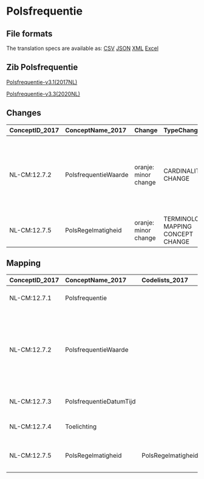 # Polsfrequentie
## File formats

The translation specs are available as: 
[CSV](../csv/Polsfrequentie.csv) [JSON](../json/Polsfrequentie.json) [XML](../xml/Polsfrequentie.xml) [Excel](../excel/Polsfrequentie.xlsx)



## Zib Polsfrequentie

[Polsfrequentie-v3.1(2017NL)](https://zibs.nl/wiki/Polsfrequentie-v3.1(2017NL))

[Polsfrequentie-v3.3(2020NL)](https://zibs.nl/wiki/Polsfrequentie-v3.3(2020NL))









## Changes

| ConceptID_2017   | ConceptName_2017     | Change               | TypeChange                         | Impact_heen   | TRANSLATIE_spec_heen                                                  | Impact_terug   | TRANSLATIE_spec_terug                                                 | Omschrijving                                                                                                                                                                |
|:-----------------|:---------------------|:---------------------|:-----------------------------------|:--------------|:----------------------------------------------------------------------|:---------------|:----------------------------------------------------------------------|:----------------------------------------------------------------------------------------------------------------------------------------------------------------------------|
| NL-CM:12.7.2     | PolsfrequentieWaarde | oranje: minor change | CARDINALITY CHANGE                 | Medium        | ZERO-TO-ONE TO ONE                                                    | Low            | ONE TO ZERO-TO-ONE                                                    | De cardinaliteit van het element Polsfrequentiewaarde  (0..1) en Hartfrequentiewaarde uit zib Hartfrequentie (1) waren niet consistent. Dit is verbeterd, beiden zijn nu 1. |
| NL-CM:12.7.5     | PolsRegelmatigheid   | oranje: minor change | TERMINOLOGY MAPPING CONCEPT CHANGE | Medium        | LOINC DefinitionCode [blank] -> [44969-4 Heart rate rhythm palpation] | Medium         | LOINC DefinitionCode [44969-4 Heart rate rhythm palpation] -> [blank] | LOINC DefintionCodes concept aangepast                                                                                                                                      |

## Mapping

| ConceptID_2017   | ConceptName_2017        | Codelists_2017              | Change                  | ConceptID_2020   | ConceptName_2020        | Codelists_2020              | Bits    | Omschrijving                                                                                                                                                                | TypeChange                         | Impact_heen   | TRANSLATIE_spec_heen                                                  | Impact_terug   | TRANSLATIE_spec_terug                                                 |
|:-----------------|:------------------------|:----------------------------|:------------------------|:-----------------|:------------------------|:----------------------------|:--------|:----------------------------------------------------------------------------------------------------------------------------------------------------------------------------|:-----------------------------------|:--------------|:----------------------------------------------------------------------|:---------------|:----------------------------------------------------------------------|
| NL-CM:12.7.1     | Polsfrequentie          |                             | groen: geen wijzigingen | NL-CM:12.7.1     | Polsfrequentie          |                             |         |                                                                                                                                                                             | NO CHANGE                          |               |                                                                       |                |                                                                       |
| NL-CM:12.7.2     | PolsfrequentieWaarde    |                             | oranje: minor change    | NL-CM:12.7.2     | PolsfrequentieWaarde    |                             | ZIB-705 | De cardinaliteit van het element Polsfrequentiewaarde  (0..1) en Hartfrequentiewaarde uit zib Hartfrequentie (1) waren niet consistent. Dit is verbeterd, beiden zijn nu 1. | CARDINALITY CHANGE                 | Medium        | ZERO-TO-ONE TO ONE                                                    | Low            | ONE TO ZERO-TO-ONE                                                    |
| NL-CM:12.7.3     | PolsfrequentieDatumTijd |                             | groen: geen wijzigingen | NL-CM:12.7.3     | PolsfrequentieDatumTijd |                             |         |                                                                                                                                                                             | NO CHANGE                          |               |                                                                       |                |                                                                       |
| NL-CM:12.7.4     | Toelichting             |                             | groen: geen wijzigingen | NL-CM:12.7.4     | Toelichting             |                             |         |                                                                                                                                                                             | NO CHANGE                          |               |                                                                       |                |                                                                       |
| NL-CM:12.7.5     | PolsRegelmatigheid      | PolsRegelmatigheidCodelijst | oranje: minor change    | NL-CM:12.7.5     | PolsRegelmatigheid      | PolsRegelmatigheidCodelijst | ZIB-689 | LOINC DefintionCodes concept aangepast                                                                                                                                      | TERMINOLOGY MAPPING CONCEPT CHANGE | Medium        | LOINC DefinitionCode [blank] -> [44969-4 Heart rate rhythm palpation] | Medium         | LOINC DefinitionCode [44969-4 Heart rate rhythm palpation] -> [blank] |

